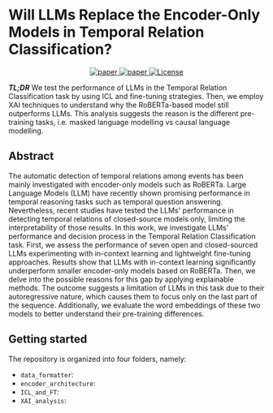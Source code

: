 # Will LLMs Replace the Encoder-Only Models in Temporal Relation Classification?
<p align="center">
    <a href="https://arxiv.org/pdf/2410.10476v1">
        <img alt="paper" src="https://badgen.net/badge/EMNLP 2024/Accepted/green?icon=awesome">
    </a>
    <a href="https://arxiv.org/pdf/2410.10476v1">
        <img alt="paper" src="https://badgen.net/badge/arXiv/online/yellow">
    </a>
    <a href="https://github.com/BrownFortress/LLMs-TRC/blob/main/LICENSE">
        <img alt="License" src="https://badgen.net/static/license/MIT/blue">
    </a>
    <br/>
</p>

***TL;DR***
We test the performance of LLMs in the Temporal Relation Classification task by using ICL and fine-tuning strategies. Then, we employ XAI techniques to understand why the RoBERTa-based model still outperforms LLMs. This analysis suggests the reason is the different pre-training tasks, i.e. masked language modelling vs causal language modelling. 

## Abstract
The automatic detection of temporal relations among events has been mainly investigated with encoder-only models such as RoBERTa. Large Language Models (LLM) have recently shown promising performance in temporal reasoning tasks such as temporal question answering. Nevertheless, recent studies have tested the LLMs' performance in detecting temporal relations of closed-source models only, limiting the interpretability of those results. In this work, we investigate LLMs' performance and decision process in the Temporal Relation Classification task. First, we assess the performance of seven open and closed-sourced LLMs experimenting with in-context learning and lightweight fine-tuning approaches. Results show that LLMs with in-context learning significantly underperform smaller encoder-only models based on RoBERTa. Then, we delve into the possible reasons for this gap by applying explainable methods. The outcome suggests a limitation of LLMs in this task due to their autoregressive nature, which causes them to focus only on the last part of the sequence. Additionally, we evaluate the word embeddings of these two models to better understand their pre-training differences. 

## Getting started
The repository is organized into four folders, namely:
-   `data_formatter`:
-   `encoder_architecture`:
-   `ICL_and_FT`:
-   `XAI_analysis`: